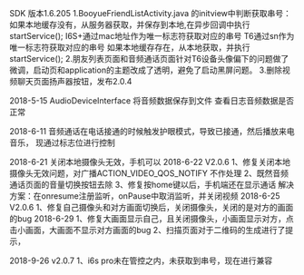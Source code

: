 SDK 版本1.6.205
1.BooyueFriendListActivity.java 的initview中判断获取串号：
             如果本地缓存没有，从服务器获取，并保存到本地,在异步回调中执行startService();
                       I6S+通过mac地址作为唯一标志符获取对应的串号
                       T6通过sn作为唯一标志符获取对应的串号
             如果本地缓存存在，从本地获取，并执行startService();
2.朋友列表页面和音频通话页面针对T6设备头像偏下的问题做了微调，启动页和application的主题改成了透明，避免了启动黑屏问题。
3.删除视频聊天页面扬声器按钮，发布2.0.4

2018-5-15
    AudioDeviceInterface  将音频数据保存到文件
    查看日志音频数据是否正常

2018-6-11
    音频通话在电话接通的时候触发护眼模式，导致已接通，然后播放来电音乐，
    现通过标志位进行控制

2018-6-21
    关闭本地摄像头无效，手机可以
2018-6-22 V2.0.6
    1、修复关闭本地摄像头无效问题，对广播ACTION_VIDEO_QOS_NOTIFY 不作处理
    2、既然音频通话页面的音量切换按钮去除
    3、修复按home键以后，手机端还在显示通话  解决方案：在onresume注册监听，onPause中取消监听，并关闭视频
2018-6-25 V2.0.6
    1、修复自己摄像头和对方画面切换后，关闭摄像头，关闭的是对方的画面的bug
2018-6-29
    1、修复大画面显示自己，且关闭摄像头，小画面显示对方，点击小画面，大画面不显示对方画面的bug
    2、扫描页面对于二维码的生成进行了提示，

2018-9-26 v2.0.7
    1、i6s pro未在管控之内，未获取到串号，现在进行兼容

